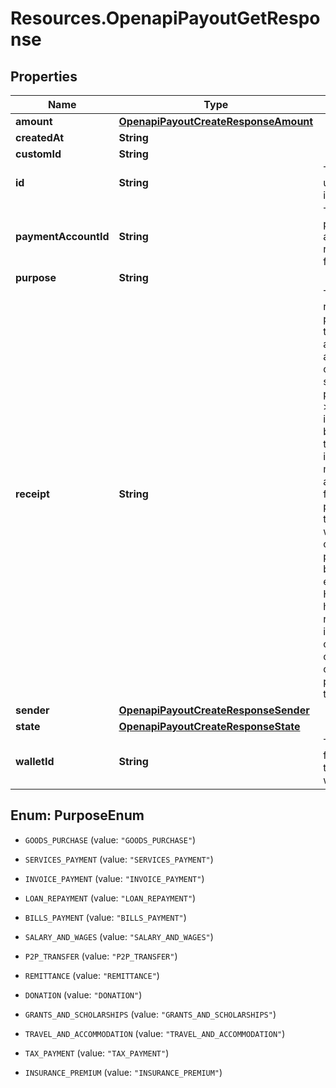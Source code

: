 # Resources.OpenapiPayoutGetResponse

## Properties

Name | Type | Description | Notes
------------ | ------------- | ------------- | -------------
**amount** | [**OpenapiPayoutCreateResponseAmount**](OpenapiPayoutCreateResponseAmount.md) |  | [optional] 
**createdAt** | **String** |  | [optional] 
**customId** | **String** |  | [optional] 
**id** | **String** | The payout unique identifier | [optional] 
**paymentAccountId** | **String** | The recipient payment account receiving funds | [optional] 
**purpose** | **String** |  | [optional] 
**receipt** | **String** | The reference provided by the recipient account&#39;s actual bank or telco on a successful payout.  &gt; ⚠️ &gt; It&#39;s important to be aware that this information might not be accessible for every payout. If there&#39;s no way for us to obtain it, this property will be omitted entirely. Hence, we highly recommend implementing conditional checks to confirm the presence of this property. | [optional] 
**sender** | [**OpenapiPayoutCreateResponseSender**](OpenapiPayoutCreateResponseSender.md) |  | [optional] 
**state** | [**OpenapiPayoutCreateResponseState**](OpenapiPayoutCreateResponseState.md) |  | [optional] 
**walletId** | **String** | The wallet ID from which the money will disburse | [optional] 



## Enum: PurposeEnum


* `GOODS_PURCHASE` (value: `"GOODS_PURCHASE"`)

* `SERVICES_PAYMENT` (value: `"SERVICES_PAYMENT"`)

* `INVOICE_PAYMENT` (value: `"INVOICE_PAYMENT"`)

* `LOAN_REPAYMENT` (value: `"LOAN_REPAYMENT"`)

* `BILLS_PAYMENT` (value: `"BILLS_PAYMENT"`)

* `SALARY_AND_WAGES` (value: `"SALARY_AND_WAGES"`)

* `P2P_TRANSFER` (value: `"P2P_TRANSFER"`)

* `REMITTANCE` (value: `"REMITTANCE"`)

* `DONATION` (value: `"DONATION"`)

* `GRANTS_AND_SCHOLARSHIPS` (value: `"GRANTS_AND_SCHOLARSHIPS"`)

* `TRAVEL_AND_ACCOMMODATION` (value: `"TRAVEL_AND_ACCOMMODATION"`)

* `TAX_PAYMENT` (value: `"TAX_PAYMENT"`)

* `INSURANCE_PREMIUM` (value: `"INSURANCE_PREMIUM"`)





